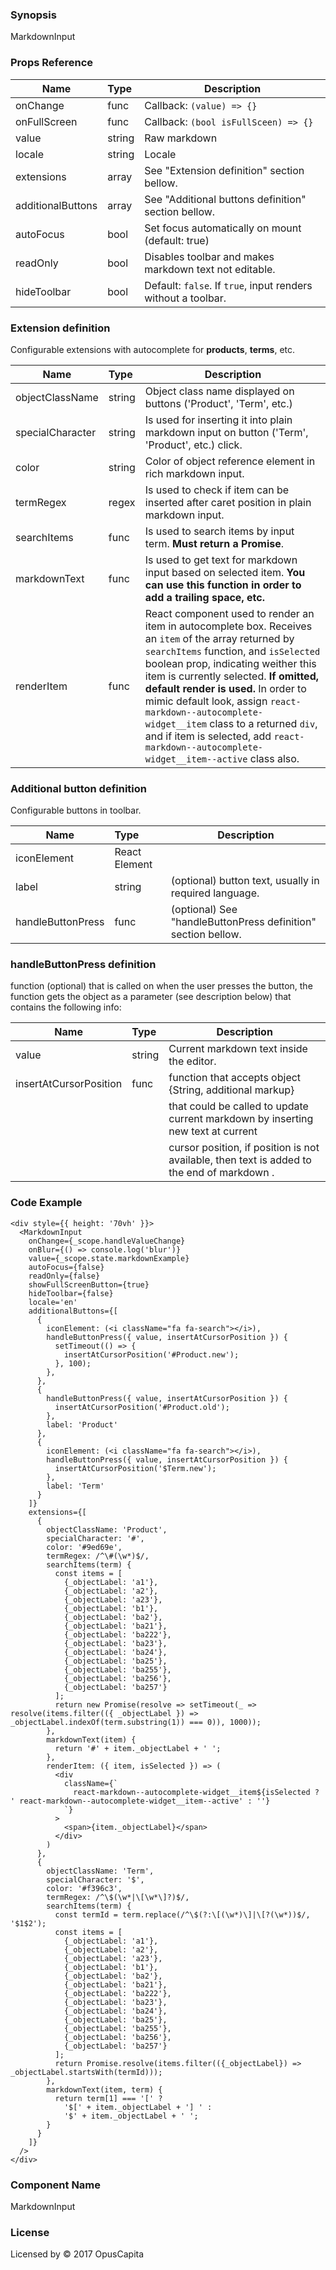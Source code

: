 ### Synopsis

MarkdownInput

### Props Reference

| Name               | Type            | Description                                                                                      |
| ------------------ | :-------------- | ------------------------------------------------------------------------------------------------ |
| onChange           | func            | Callback: `(value) => {}`                                                                        |
| onFullScreen       | func            | Callback: `(bool isFullSceen) => {}`                                                             |
| value              | string          | Raw markdown                                                                                     |
| locale             | string          | Locale                                                                                           |
| extensions         | array           | See "Extension definition" section bellow.                                                       |
| additionalButtons  | array           | See "Additional buttons definition" section bellow.                                              |
| autoFocus          | bool            | Set focus automatically on mount (default: true)                                                 |
| readOnly           | bool            | Disables toolbar and makes markdown text not editable.                                           |
| hideToolbar        | bool            | Default: `false`. If `true`, input renders without a toolbar.                                           |

### Extension definition

Configurable extensions with autocomplete for **products**, **terms**, etc.

| Name               | Type            | Description                                                                                      |
| ------------------ | :-------------- | ------------------------------------------------------------------------------------------------ |
| objectClassName    | string          | Object class name displayed on buttons ('Product', 'Term', etc.)                                 |
| specialCharacter   | string          | Is used for inserting it into plain markdown input on button ('Term', 'Product', etc.) click.    |
| color              | string          | Color of object reference element in rich markdown input.                                        |
| termRegex          | regex           | Is used to check if item can be inserted after caret position in plain markdown input.           |
| searchItems        | func            | Is used to search items by input term. **Must return a Promise**.                                |
| markdownText       | func            | Is used to get text for markdown input based on selected item. **You can use this function in order to add a trailing space, etc.** |
| renderItem         | func            | React component used to render an item in autocomplete box. Receives an `item` of the array returned by `searchItems` function, and `isSelected` boolean prop, indicating weither this item is currently selected. **If omitted, default render is used.** In order to mimic default look, assign `react-markdown--autocomplete-widget__item` class to a returned `div`, and if item is selected, add `react-markdown--autocomplete-widget__item--active` class also. |

### Additional button definition

Configurable buttons in toolbar.

| Name               | Type            | Description                                                                                      |
| ------------------ | :-------------- | ------------------------------------------------------------------------------------------------ |
| iconElement        | React Element   |                                                                                                  |
| label              | string          | (optional) button text, usually in required language.                                            |
| handleButtonPress  | func            | (optional) See "handleButtonPress definition" section bellow.                                    |

### handleButtonPress definition

function (optional) that is called on when the user presses the button, the function gets the object as a parameter
(see description below) that contains the following info:

| Name                    | Type            | Description                                                                                 |
| ----------------------- | :-------------- | ------------------------------------------------------------------------------------------- |
| value                   | string          | Current markdown text inside the editor.                                                    |
| insertAtCursorPosition  | func            | function that accepts object {String, additional markup}                                    |
|                         |                 | that could be called to update current markdown by inserting new text at current            |
|                         |                 | cursor position, if position is not available, then text is added to the end of markdown .  |

### Code Example

```
<div style={{ height: '70vh' }}>
  <MarkdownInput
    onChange={_scope.handleValueChange}
    onBlur={() => console.log('blur')}
    value={_scope.state.markdownExample}
    autoFocus={false}
    readOnly={false}
    showFullScreenButton={true}
    hideToolbar={false}
    locale='en'
    additionalButtons={[
      {
        iconElement: (<i className="fa fa-search"></i>),
        handleButtonPress({ value, insertAtCursorPosition }) {
          setTimeout(() => {
            insertAtCursorPosition('#Product.new');
          }, 100);
        },
      },
      {
        handleButtonPress({ value, insertAtCursorPosition }) {
          insertAtCursorPosition('#Product.old');
        },
        label: 'Product'
      },
      {
        iconElement: (<i className="fa fa-search"></i>),
        handleButtonPress({ value, insertAtCursorPosition }) {
          insertAtCursorPosition('$Term.new');
        },
        label: 'Term'
      }
    ]}
    extensions={[
      {
        objectClassName: 'Product',
        specialCharacter: '#',
        color: '#9ed69e',
        termRegex: /^\#(\w*)$/,
        searchItems(term) {
          const items = [
            {_objectLabel: 'a1'},
            {_objectLabel: 'a2'},
            {_objectLabel: 'a23'},
            {_objectLabel: 'b1'},
            {_objectLabel: 'ba2'},
            {_objectLabel: 'ba21'},
            {_objectLabel: 'ba222'},
            {_objectLabel: 'ba23'},
            {_objectLabel: 'ba24'},
            {_objectLabel: 'ba25'},
            {_objectLabel: 'ba255'},
            {_objectLabel: 'ba256'},
            {_objectLabel: 'ba257'}
          ];
          return new Promise(resolve => setTimeout(_ => resolve(items.filter(({ _objectLabel }) => _objectLabel.indexOf(term.substring(1)) === 0)), 1000));
        },
        markdownText(item) {
          return '#' + item._objectLabel + ' ';
        },
        renderItem: ({ item, isSelected }) => (
          <div
            className={`
              react-markdown--autocomplete-widget__item${isSelected ? ' react-markdown--autocomplete-widget__item--active' : ''}
            `}
          >
            <span>{item._objectLabel}</span>
          </div>
        )
      },
      {
        objectClassName: 'Term',
        specialCharacter: '$',
        color: '#f396c3',
        termRegex: /^\$(\w*|\[\w*\]?)$/,
        searchItems(term) {
          const termId = term.replace(/^\$(?:\[(\w*)\]|\[?(\w*))$/, '$1$2');
          const items = [
            {_objectLabel: 'a1'},
            {_objectLabel: 'a2'},
            {_objectLabel: 'a23'},
            {_objectLabel: 'b1'},
            {_objectLabel: 'ba2'},
            {_objectLabel: 'ba21'},
            {_objectLabel: 'ba222'},
            {_objectLabel: 'ba23'},
            {_objectLabel: 'ba24'},
            {_objectLabel: 'ba25'},
            {_objectLabel: 'ba255'},
            {_objectLabel: 'ba256'},
            {_objectLabel: 'ba257'}
          ];
          return Promise.resolve(items.filter(({_objectLabel}) => _objectLabel.startsWith(termId)));
        },
        markdownText(item, term) {
          return term[1] === '[' ?
            '$[' + item._objectLabel + '] ' :
            '$' + item._objectLabel + ' ';
        }
      }
    ]}
  />
</div>

```

### Component Name

MarkdownInput

### License

Licensed by © 2017 OpusCapita
